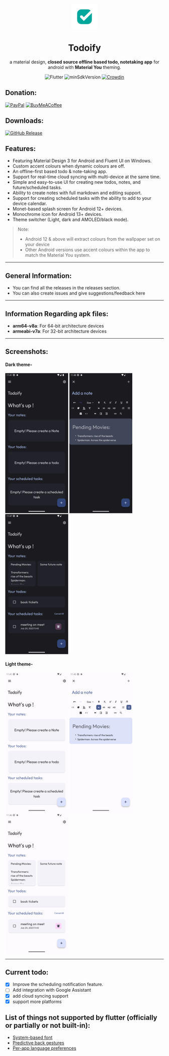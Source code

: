 <div align="center">
   <img width="80" height="80" src="screenshots/logo.png"/>
   <h1>Todoify</h1>
   <p>a material design, <strong>closed source offline based todo, notetaking app</strong> for android with <strong>Material You</strong> theming.</p>
</div>
<div align="center">

![Flutter](https://img.shields.io/badge/Platform-Flutter-blue)
![minSdkVersion](https://img.shields.io/badge/minSdkVersion-21-green.svg)
[![Crowdin](https://badges.crowdin.net/todoify/localized.svg)](https://crowdin.com/project/todoify)

</div>

## Donation:

[![PayPal](https://img.shields.io/badge/PayPal-00457C?style=for-the-badge&logo=paypal&logoColor=white)](https://paypal.me/milindgoel15)
[![BuyMeACoffee](https://img.shields.io/badge/Buy%20Me%20a%20Coffee-ffdd00?style=for-the-badge&logo=buy-me-a-coffee&logoColor=black)](buymeacoffee.com/milindgoel15)

## Downloads:

[![GitHub Release](https://img.shields.io/badge/github-%23121011.svg?style=for-the-badge&logo=github&logoColor=white)](https://github.com/MGAndroidProjects/Todoify-Releases/releases/latest)

## Features:

- Featuring Material Design 3 for Android and Fluent UI on Windows.
- Custom accent colours when dynamic colours are off.
- An offline-first based todo & note-taking app.
- Support for real-time cloud syncing with multi-device at the same time.
- Simple and easy-to-use UI for creating new todos, notes, and future/scheduled tasks.
- Ability to create notes with full markdown and editing support.
- Support for creating scheduled tasks with the ability to add to your device calendar.
- Monet-based splash screen for Android 12+ devices.
- Monochrome icon for Android 13+ devices.
- Theme switcher (Light, dark and AMOLED/black mode).


> Note:
>
> -  Android 12 & above will extract colours from the wallpaper set on your device
> -  Other Android versions use accent colours within the app to match the Material You system.

---

## General Information:

-  You can find all the releases in the releases section.
-  You can also create issues and give suggestions/feedback here

---

## Information Regarding apk files:

-  **arm64-v8a**: For 64-bit architecture devices
-  **armeabi-v7a**: For 32-bit architecture devices

---

## Screenshots:

#### Dark theme-

<img src="./screenshots/Dark/HomeDark.png" width="200"/> <img src="./screenshots/Dark/AddNoteDark.png" width="200"/>
<img src="./screenshots/Dark/HomeItemsDark.png" width="200"/>

#### Light theme-

<img src="./screenshots/Light/HomeLight.png" width="200"/> <img src="./screenshots/Light/AddNoteLight.png" width="200"/>
<img src="./screenshots/Light/HomeItemsLight.png" width="200"/>

---

## Current todo:

-  [x] Improve the scheduling notification feature.
-  [ ] Add integration with Google Assistant
-  [x] add cloud syncing support
-  [x] support more platforms

## List of things not supported by flutter (officially or partially or not built-in):

-  [System-based font](https://github.com/flutter/flutter/issues/48381)
-  [Predictive back gestures](https://github.com/flutter/flutter/issues/109513)
-  [Per-app language preferences](https://github.com/flutter/flutter/issues/109842)
